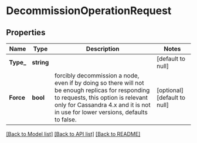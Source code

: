 # DecommissionOperationRequest

## Properties
Name | Type | Description | Notes
------------ | ------------- | ------------- | -------------
**Type_** | **string** |  | [default to null]
**Force** | **bool** | forcibly decommission a node, even if by doing so there will not be enough replicas for responding to requests, this option is relevant only for Cassandra 4.x and it is not in use for lower versions, defaults to false.  | [optional] [default to null]

[[Back to Model list]](../README.md#documentation-for-models) [[Back to API list]](../README.md#documentation-for-api-endpoints) [[Back to README]](../README.md)

